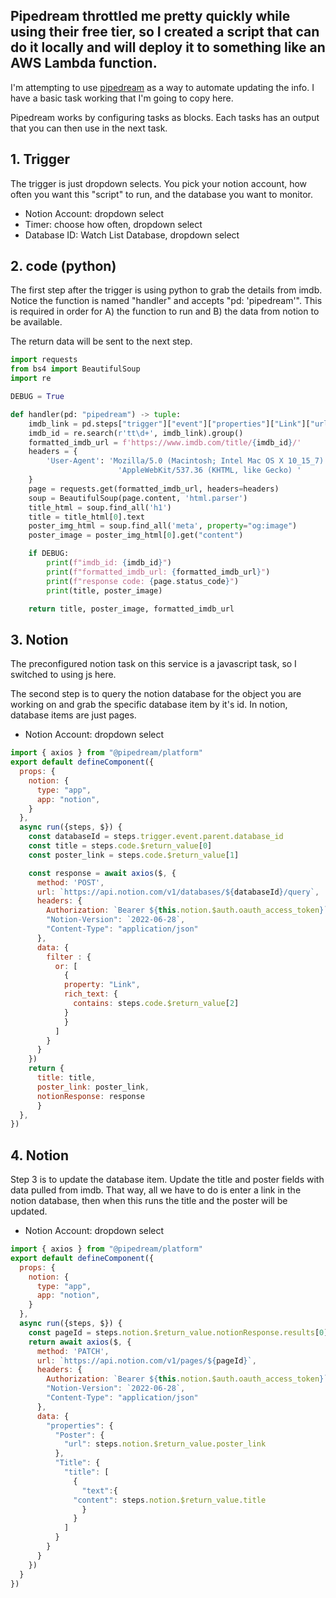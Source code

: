 Pipedream throttled me pretty quickly while using their free tier, so I created a script that can do it locally and will deploy it to something like an AWS Lambda function.
---
I'm attempting to use [pipedream](https://pipedream.com) as a way to automate updating the info. I have a basic task working that I'm going to copy here.

Pipedream works by configuring tasks as blocks. Each tasks has an output that you can then use in the next task.



## 1. Trigger
The trigger is just dropdown selects. You pick your notion account, how often you want this "script" to run, and the database you want to monitor.

- Notion Account: dropdown select
- Timer: choose how often, dropdown select
- Database ID: Watch List Database, dropdown select

## 2. code (python)
The first step after the trigger is using python to grab the details from imdb. Notice the function is named "handler" and accepts "pd: 'pipedream'". This is required in order for A) the function to run and B) the data from notion to be available.

The return data will be sent to the next step.

```python
import requests
from bs4 import BeautifulSoup
import re

DEBUG = True

def handler(pd: "pipedream") -> tuple:
    imdb_link = pd.steps["trigger"]["event"]["properties"]["Link"]["url"]
    imdb_id = re.search(r'tt\d+', imdb_link).group()
    formatted_imdb_url = f'https://www.imdb.com/title/{imdb_id}/'
    headers = {
        'User-Agent': 'Mozilla/5.0 (Macintosh; Intel Mac OS X 10_15_7) '
                        'AppleWebKit/537.36 (KHTML, like Gecko) '
    }
    page = requests.get(formatted_imdb_url, headers=headers)
    soup = BeautifulSoup(page.content, 'html.parser')
    title_html = soup.find_all('h1')
    title = title_html[0].text
    poster_img_html = soup.find_all('meta', property="og:image")
    poster_image = poster_img_html[0].get("content")

    if DEBUG:
        print(f"imdb_id: {imdb_id}")
        print(f"formatted_imdb_url: {formatted_imdb_url}")
        print(f"response code: {page.status_code}")
        print(title, poster_image)

    return title, poster_image, formatted_imdb_url
```

## 3. Notion
The preconfigured notion task on this service is a javascript task, so I switched to using js here.

The second step is to query the notion database for the object you are working on and grab the specific database item by it's id. In notion, database items are just pages.

- Notion Account: dropdown select
```javascript
import { axios } from "@pipedream/platform"
export default defineComponent({
  props: {
    notion: {
      type: "app",
      app: "notion",
    }
  },
  async run({steps, $}) {
    const databaseId = steps.trigger.event.parent.database_id
    const title = steps.code.$return_value[0]
    const poster_link = steps.code.$return_value[1]

    const response = await axios($, {
      method: 'POST',
      url: `https://api.notion.com/v1/databases/${databaseId}/query`,
      headers: {
        Authorization: `Bearer ${this.notion.$auth.oauth_access_token}`,
        "Notion-Version": `2022-06-28`,
        "Content-Type": "application/json"
      },
      data: {
        filter : {
          or: [
            {
            property: "Link",
            rich_text: {
              contains: steps.code.$return_value[2]
            }
            }
          ]
        }
      }
    })
    return {
      title: title,
      poster_link: poster_link,
      notionResponse: response
      }
  },
})
```

## 4. Notion
Step 3 is to update the database item. Update the title and poster fields with data pulled from imdb. That way, all we have to do is enter a link in the notion database, then when this runs the title and the poster will be updated.

- Notion Account: dropdown select
```javascript
import { axios } from "@pipedream/platform"
export default defineComponent({
  props: {
    notion: {
      type: "app",
      app: "notion",
    }
  },
  async run({steps, $}) {
    const pageId = steps.notion.$return_value.notionResponse.results[0].id
    return await axios($, {
      method: 'PATCH',
      url: `https://api.notion.com/v1/pages/${pageId}`,
      headers: {
        Authorization: `Bearer ${this.notion.$auth.oauth_access_token}`,
        "Notion-Version": `2022-06-28`,
        "Content-Type": "application/json"
      },
      data: {
        "properties": {
          "Poster": {
            "url": steps.notion.$return_value.poster_link
          },
          "Title": {
            "title": [
              {
                "text":{
              "content": steps.notion.$return_value.title
                }
              }
            ]
          }
        }
      }
    })
  }
})
```
